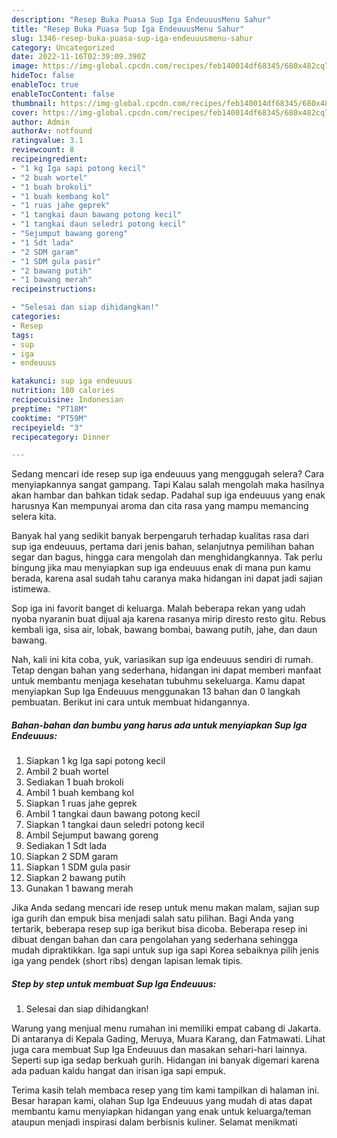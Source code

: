 ```yaml
---
description: "Resep Buka Puasa Sup Iga EndeuuusMenu Sahur"
title: "Resep Buka Puasa Sup Iga EndeuuusMenu Sahur"
slug: 1346-resep-buka-puasa-sup-iga-endeuuusmenu-sahur
category: Uncategorized
date: 2022-11-16T02:39:09.390Z
image: https://img-global.cpcdn.com/recipes/feb140014df68345/680x482cq70/sup-iga-endeuuus-foto-resep-utama.jpg
hideToc: false
enableToc: true
enableTocContent: false
thumbnail: https://img-global.cpcdn.com/recipes/feb140014df68345/680x482cq70/sup-iga-endeuuus-foto-resep-utama.jpg
cover: https://img-global.cpcdn.com/recipes/feb140014df68345/680x482cq70/sup-iga-endeuuus-foto-resep-utama.jpg
author: Admin
authorAv: notfound
ratingvalue: 3.1
reviewcount: 8
recipeingredient:
- "1 kg Iga sapi potong kecil"
- "2 buah wortel"
- "1 buah brokoli"
- "1 buah kembang kol"
- "1 ruas jahe geprek"
- "1 tangkai daun bawang potong kecil"
- "1 tangkai daun seledri potong kecil"
- "Sejumput bawang goreng"
- "1 Sdt lada"
- "2 SDM garam"
- "1 SDM gula pasir"
- "2 bawang putih"
- "1 bawang merah"
recipeinstructions:

- "Selesai dan siap dihidangkan!"
categories:
- Resep
tags:
- sup
- iga
- endeuuus

katakunci: sup iga endeuuus 
nutrition: 180 calories
recipecuisine: Indonesian
preptime: "PT18M"
cooktime: "PT59M"
recipeyield: "3"
recipecategory: Dinner

---
```



Sedang mencari ide resep sup iga endeuuus yang menggugah selera? Cara menyiapkannya sangat gampang. Tapi Kalau salah mengolah maka hasilnya akan hambar dan bahkan tidak sedap. Padahal sup iga endeuuus yang enak harusnya Kan mempunyai aroma dan cita rasa yang mampu memancing selera kita.


Banyak hal yang sedikit banyak berpengaruh terhadap kualitas rasa dari sup iga endeuuus, pertama dari jenis bahan, selanjutnya pemilihan bahan segar dan bagus, hingga cara mengolah dan menghidangkannya. Tak perlu bingung jika mau menyiapkan sup iga endeuuus enak di mana pun kamu berada, karena asal sudah tahu caranya maka hidangan ini dapat jadi sajian istimewa.

Sop iga ini favorit banget di keluarga. Malah beberapa rekan yang udah nyoba nyaranin buat dijual aja karena rasanya mirip diresto resto gitu. Rebus kembali iga, sisa air, lobak, bawang bombai, bawang putih, jahe, dan daun bawang.


Nah, kali ini kita coba, yuk, variasikan sup iga endeuuus sendiri di rumah. Tetap dengan bahan yang sederhana, hidangan ini dapat memberi manfaat untuk membantu menjaga kesehatan tubuhmu sekeluarga. Kamu dapat menyiapkan Sup Iga Endeuuus menggunakan 13 bahan dan 0 langkah pembuatan. Berikut ini cara untuk membuat hidangannya.

<!--inarticleads1-->

##### Bahan-bahan dan bumbu yang harus ada untuk menyiapkan Sup Iga Endeuuus:

1. Siapkan 1 kg Iga sapi potong kecil
1. Ambil 2 buah wortel
1. Sediakan 1 buah brokoli
1. Ambil 1 buah kembang kol
1. Siapkan 1 ruas jahe geprek
1. Ambil 1 tangkai daun bawang potong kecil
1. Siapkan 1 tangkai daun seledri potong kecil
1. Ambil Sejumput bawang goreng
1. Sediakan 1 Sdt lada
1. Siapkan 2 SDM garam
1. Siapkan 1 SDM gula pasir
1. Siapkan 2 bawang putih
1. Gunakan 1 bawang merah


Jika Anda sedang mencari ide resep untuk menu makan malam, sajian sup iga gurih dan empuk bisa menjadi salah satu pilihan. Bagi Anda yang tertarik, beberapa resep sup iga berikut bisa dicoba. Beberapa resep ini dibuat dengan bahan dan cara pengolahan yang sederhana sehingga mudah dipraktikkan. Iga sapi untuk sup iga sapi Korea sebaiknya pilih jenis iga yang pendek (short ribs) dengan lapisan lemak tipis. 

<!--inarticleads2-->

##### Step by step untuk membuat Sup Iga Endeuuus:


1. Selesai dan siap dihidangkan!

Warung yang menjual menu rumahan ini memiliki empat cabang di Jakarta. Di antaranya di Kepala Gading, Meruya, Muara Karang, dan Fatmawati. Lihat juga cara membuat Sup Iga Endeuuus dan masakan sehari-hari lainnya. Seperti sup iga sedap berkuah gurih. Hidangan ini banyak digemari karena ada paduan kaldu hangat dan irisan iga sapi empuk. 

Terima kasih telah membaca resep yang tim kami tampilkan di halaman ini. Besar harapan kami, olahan Sup Iga Endeuuus yang mudah di atas dapat membantu kamu menyiapkan hidangan yang enak untuk keluarga/teman ataupun menjadi inspirasi dalam berbisnis kuliner. Selamat menikmati
